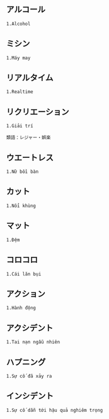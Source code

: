 ## アルコール
```
1.Alcohol
```

## ミシン 
```
1.Máy may
```

## リアルタイム
```
1.Realtime
```

## リクリエーション
```
1.Giải trí

類語：レジャー・娯楽
```

## ウエートレス
```
1.Nữ bồi bàn
```

## カット
```
1.Nổi khùng
```

## マット
```
1.Đệm
```

## コロコロ
```
1.Cái lăn bụi
```

## アクション
```
1.Hành động
```

## アクシデント
```
1.Tai nạn ngẫu nhiên
```

## ハプニング
```
1.Sự cố đã xảy ra
```

## インシデント
```
1.Sự cố dẫn tới hậu quả nghiêm trọng
```

